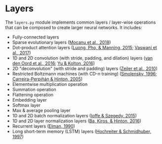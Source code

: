 # Layers
The `layers.py` module implements common layers / layer-wise operations that can
be composed to create larger neural networks. It includes:

- Fully-connected layers
- Sparse evolutionary layers ([Mocanu et al., 2018](https://www.nature.com/articles/s41467-018-04316-3))
- Dot-product attention layers ([Luong, Pho, & Manning, 2015](https://arxiv.org/pdf/1508.04025.pdf); [Vaswani et al., 2017](https://arxiv.org/pdf/1706.03762.pdf))
- 1D and 2D convolution (with stride, padding, and dilation) layers ([van den Oord et al., 2016](https://arxiv.org/pdf/1609.03499.pdf); [Yu & Kolton, 2016](https://arxiv.org/pdf/1511.07122.pdf))
- 2D "deconvolution" (with stride and padding) layers ([Zeiler et al., 2010](https://www.matthewzeiler.com/mattzeiler/deconvolutionalnetworks.pdf))
- Restricted Boltzmann machines (with CD-_n_ training) ([Smolensky, 1996](http://stanford.edu/~jlmcc/papers/PDP/Volume%201/Chap6_PDP86.pdf); [Carreira-Perpiñán & Hinton, 2005](http://www.cs.toronto.edu/~fritz/absps/cdmiguel.pdf))
- Elementwise multiplication operation
- Summation operation
- Flattening operation
- Embedding layer
- Softmax layer
- Max & average pooling layer
- 1D and 2D batch normalization layers ([Ioffe & Szegedy, 2015](http://proceedings.mlr.press/v37/ioffe15.pdf))
- 1D and 2D layer normalization layers ([Ba, Kiros, & Hinton, 2016](https://arxiv.org/pdf/1607.06450.pdf))
- Recurrent layers ([Elman, 1990](https://crl.ucsd.edu/~elman/Papers/fsit.pdf))
- Long short-term memory (LSTM) layers ([Hochreiter & Schmidhuber, 1997](http://www.bioinf.jku.at/publications/older/2604.pdf))
